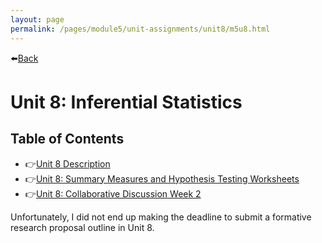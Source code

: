 ```yaml
---
layout: page
permalink: /pages/module5/unit-assignments/unit8/m5u8.html
---
```


⬅️[Back](/pages/module5.html)

# Unit 8: Inferential Statistics

## Table of Contents

- 👉[Unit 8 Description](/pages/module5/unit-assignments/unit8/m5u8-description.html)
- 👉[Unit 8: Summary Measures and Hypothesis Testing Worksheets](/pages/module5/unit-assignments/unit8/m5u8-worksheets.html)
- 👉[Unit 8: Collaborative Discussion Week 2](/pages/module5/unit-assignments/unit8/m5u8-collab-wk2.html)

Unfortunately, I did not end up making the deadline to submit a formative research proposal outline in Unit 8.
